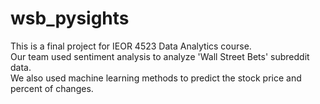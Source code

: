 # wsb_pysights

This is a final project for IEOR 4523 Data Analytics course.  
Our team used sentiment analysis to analyze 'Wall Street Bets' subreddit data.   
We also used machine learning methods to predict the stock price and percent of changes. 
